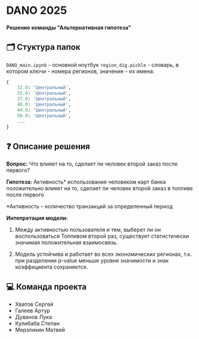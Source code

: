 # DANO 2025 
#### Решение команды "Альтернативная гипотеза"


## 🗂 Стуктура папок
`DANO_main.ipynb` - основной ноутбук
`region_dig.pickle` - словарь, в котором ключи - номера регионов, значение - их имена:

```python
{
    32.0: 'Центральный',
    33.0: 'Центральный',
    37.0: 'Центральный',
    40.0: 'Центральный',
    44.0: 'Центральный',
    50.0: 'Центральный',
    ...
}
```


## ❓ Описание решения
**Вопрос:** Что влияет на то, сделает ли человек второй заказ после первого?

**Гипотеза:** Активность* использования человеком карт банка положительно влияет на то, сделает ли человек второй заказ в топливе после первого

*Активность – количество транзакций за определенный период

**Интепретация модели:**

1. Между активностью пользователя и тем, выберет ли
он воспользоваться Топливом второй раз, существует
статистически значимая положительная взаимосвязь.

2. Модель устойчива и работает во всех экономических
регионах, т.к. при разделении p-value меньше уровня
значимости и знак коэффициента сохраняется.



## 💻 Команда проекта
* Хватов Сергей
* Галеев Артур
* Дуванов Лука
* Кулибаба Степан
* Мерзликин Матвей